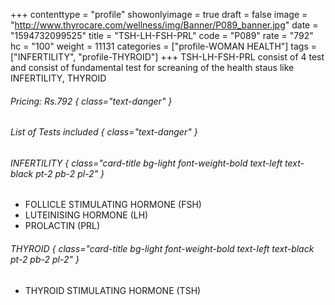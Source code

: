 +++
contenttype = "profile"
showonlyimage = true
draft = false
image = "http://www.thyrocare.com/wellness/img/Banner/P089_banner.jpg"
date = "1594732099525"
title = "TSH-LH-FSH-PRL"
code = "P089"
rate = "792"
hc = "100"
weight = 11131
categories = ["profile-WOMAN HEALTH"]
tags = ["INFERTILITY", "profile-THYROID"]
+++
TSH-LH-FSH-PRL consist of 4 test and consist of fundamental test for screaning of the health staus like INFERTILITY, THYROID
<!--more-->
###### Pricing: Rs.792 { class="text-danger" }

###### List of Tests included { class="text-danger" }

###### INFERTILITY { class="card-title bg-light font-weight-bold text-left text-black pt-2 pb-2 pl-2" } 
* FOLLICLE STIMULATING HORMONE (FSH)
* LUTEINISING HORMONE (LH)
* PROLACTIN (PRL)
###### THYROID { class="card-title bg-light font-weight-bold text-left text-black pt-2 pb-2 pl-2" } 
* THYROID STIMULATING HORMONE (TSH)
